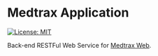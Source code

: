 # Medtrax Application

[![License: MIT](https://img.shields.io/badge/License-MIT-yellow.svg)](https://opensource.org/licenses/MIT)

Back-end RESTFul Web Service for [Medtrax Web](https://github.com/RyanNerd/medtrax-web).